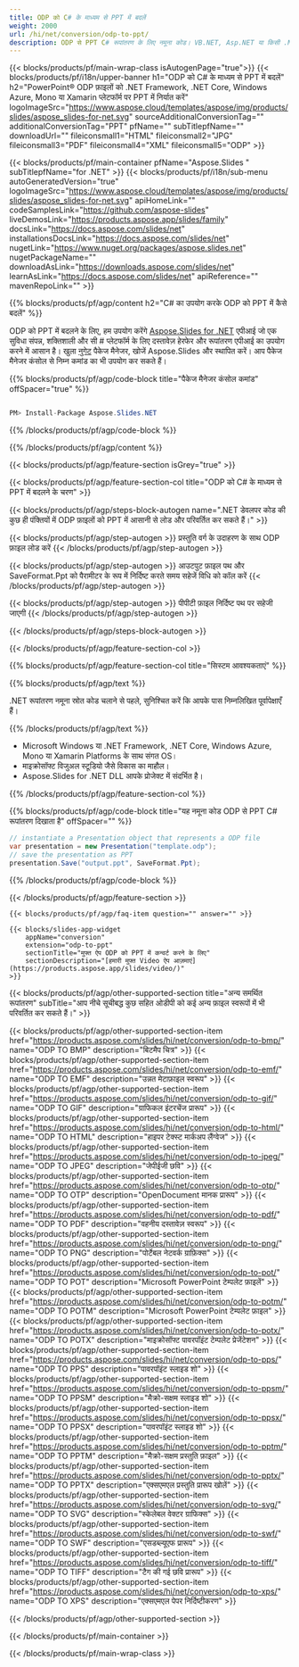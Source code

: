 ```yaml
---
title: ODP को C# के माध्यम से PPT में बदलें
weight: 2000
url: /hi/net/conversion/odp-to-ppt/ 
description: ODP से PPT C# रूपांतरण के लिए नमूना कोड। VB.NET, Asp.NET या किसी .NET आधारित एप्लिकेशन के भीतर PPT रूपांतरण के लिए बैच ODP फ़ाइलों के लिए API उदाहरण कोड का उपयोग करें।
---
```


{{< blocks/products/pf/main-wrap-class isAutogenPage="true">}}
{{< blocks/products/pf/i18n/upper-banner h1="ODP को C# के माध्यम से PPT में बदलें" h2="PowerPoint® ODP फ़ाइलों को .NET Framework, .NET Core, Windows Azure, Mono या Xamarin प्लेटफॉर्म पर PPT में निर्यात करें" logoImageSrc="https://www.aspose.cloud/templates/aspose/img/products/slides/aspose_slides-for-net.svg" sourceAdditionalConversionTag="" additionalConversionTag="PPT" pfName="" subTitlepfName="" downloadUrl="" fileiconsmall1="HTML" fileiconsmall2="JPG" fileiconsmall3="PDF" fileiconsmall4="XML" fileiconsmall5="ODP" >}}

{{< blocks/products/pf/main-container pfName="Aspose.Slides " subTitlepfName="for .NET" >}}
{{< blocks/products/pf/i18n/sub-menu autoGeneratedVersion="true" logoImageSrc="https://www.aspose.cloud/templates/aspose/img/products/slides/aspose_slides-for-net.svg" apiHomeLink="" codeSamplesLink="https://github.com/aspose-slides" liveDemosLink="https://products.aspose.app/slides/family" docsLink="https://docs.aspose.com/slides/net" installationsDocsLink="https://docs.aspose.com/slides/net" nugetLink="https://www.nuget.org/packages/aspose.slides.net" nugetPackageName="" downloadAsLink="https://downloads.aspose.com/slides/net" learnAsLink="https://docs.aspose.com/slides/net" apiReference="" mavenRepoLink="" >}}

{{% blocks/products/pf/agp/content h2="C# का उपयोग करके ODP को PPT में कैसे बदलें" %}}

 ODP को PPT में बदलने के लिए, हम उपयोग करेंगे
 [Aspose.Slides for .NET](https://products.aspose.com/slides/hi/net)
 एपीआई जो एक सुविधा संपन्न, शक्तिशाली और सी # प्लेटफॉर्म के लिए दस्तावेज़ हेरफेर और रूपांतरण एपीआई का उपयोग करने में आसान है। खुला
 [नुगेट](https://www.nuget.org/packages/aspose.slides.net)
 पैकेज मैनेजर, खोजें
 Aspose.Slides
 और स्थापित करें। आप पैकेज मैनेजर कंसोल से निम्न कमांड का भी उपयोग कर सकते हैं।

{{% blocks/products/pf/agp/code-block title="पैकेज मैनेजर कंसोल कमांड" offSpacer="true" %}}

```cs

PM> Install-Package Aspose.Slides.NET

```

{{% /blocks/products/pf/agp/code-block %}}

{{% /blocks/products/pf/agp/content %}}

{{< blocks/products/pf/agp/feature-section isGrey="true" >}}


{{< blocks/products/pf/agp/feature-section-col title="ODP को C# के माध्यम से PPT में बदलने के चरण" >}}

{{< blocks/products/pf/agp/steps-block-autogen name=".NET डेवलपर कोड की कुछ ही पंक्तियों में ODP फ़ाइलों को PPT में आसानी से लोड और परिवर्तित कर सकते हैं।" >}}

{{< blocks/products/pf/agp/step-autogen >}}
प्रस्तुति वर्ग के उदाहरण के साथ ODP फ़ाइल लोड करें
{{< /blocks/products/pf/agp/step-autogen >}}

{{< blocks/products/pf/agp/step-autogen >}}
आउटपुट फ़ाइल पथ और SaveFormat.Ppt को पैरामीटर के रूप में निर्दिष्ट करते समय सहेजें विधि को कॉल करें
{{< /blocks/products/pf/agp/step-autogen >}}

{{< blocks/products/pf/agp/step-autogen >}}
पीपीटी फ़ाइल निर्दिष्ट पथ पर सहेजी जाएगी
{{< /blocks/products/pf/agp/step-autogen >}}

{{< /blocks/products/pf/agp/steps-block-autogen >}}

{{< /blocks/products/pf/agp/feature-section-col >}}

{{% blocks/products/pf/agp/feature-section-col title="सिस्टम आवश्यकताएं" %}}

{{% blocks/products/pf/agp/text %}}

 .NET रूपांतरण नमूना स्रोत कोड चलाने से पहले, सुनिश्चित करें कि आपके पास निम्नलिखित पूर्वापेक्षाएँ हैं।

{{% /blocks/products/pf/agp/text %}}

- Microsoft Windows या .NET Framework, .NET Core, Windows Azure, Mono या Xamarin Platforms के साथ संगत OS।
- माइक्रोसॉफ्ट विजुअल स्टूडियो जैसे विकास का माहौल।
- Aspose.Slides for .NET DLL आपके प्रोजेक्ट में संदर्भित है।

{{% /blocks/products/pf/agp/feature-section-col %}}

{{% blocks/products/pf/agp/code-block title="यह नमूना कोड ODP से PPT C# रूपांतरण दिखाता है" offSpacer="" %}}

```cs
// instantiate a Presentation object that represents a ODP file
var presentation = new Presentation("template.odp");
// save the presentation as PPT
presentation.Save("output.ppt", SaveFormat.Ppt); 

```

{{% /blocks/products/pf/agp/code-block %}}

{{< /blocks/products/pf/agp/feature-section >}}

    {{< blocks/products/pf/agp/faq-item question="" answer="" >}}
 

<!-- aboutfile Starts -->

<!-- aboutfile Ends -->

    {{< blocks/slides-app-widget 
        appName="conversion"
        extension="odp-to-ppt"
        sectionTitle="मुफ्त ऐप ODP को PPT में कन्वर्ट करने के लिए" 
        sectionDescription="[हमारी मुफ्त Video ऐप आज़माएं](https://products.aspose.app/slides/video/)" 
    >}}
    
{{< blocks/products/pf/agp/other-supported-section title="अन्य समर्थित रूपांतरण" subTitle="आप नीचे सूचीबद्ध कुछ सहित ओडीपी को कई अन्य फ़ाइल स्वरूपों में भी परिवर्तित कर सकते हैं।" >}}

{{< blocks/products/pf/agp/other-supported-section-item href="https://products.aspose.com/slides/hi/net/conversion/odp-to-bmp/" name="ODP TO BMP" description="बिटमैप चित्र" >}}
{{< blocks/products/pf/agp/other-supported-section-item href="https://products.aspose.com/slides/hi/net/conversion/odp-to-emf/" name="ODP TO EMF" description="उन्नत मेटाफ़ाइल स्वरूप" >}}
{{< blocks/products/pf/agp/other-supported-section-item href="https://products.aspose.com/slides/hi/net/conversion/odp-to-gif/" name="ODP TO GIF" description="ग्राफिकल इंटरचेंज प्रारूप" >}}
{{< blocks/products/pf/agp/other-supported-section-item href="https://products.aspose.com/slides/hi/net/conversion/odp-to-html/" name="ODP TO HTML" description="हाइपर टेक्स्ट मार्कअप लैंग्वेज" >}}
{{< blocks/products/pf/agp/other-supported-section-item href="https://products.aspose.com/slides/hi/net/conversion/odp-to-jpeg/" name="ODP TO JPEG" description="जेपीईजी छवि" >}}
{{< blocks/products/pf/agp/other-supported-section-item href="https://products.aspose.com/slides/hi/net/conversion/odp-to-otp/" name="ODP TO OTP" description="OpenDocument मानक प्रारूप" >}}
{{< blocks/products/pf/agp/other-supported-section-item href="https://products.aspose.com/slides/hi/net/conversion/odp-to-pdf/" name="ODP TO PDF" description="वहनीय दस्तावेज़ स्वरूप" >}}
{{< blocks/products/pf/agp/other-supported-section-item href="https://products.aspose.com/slides/hi/net/conversion/odp-to-png/" name="ODP TO PNG" description="पोर्टेबल नेटवर्क ग्राफ़िक्स" >}}
{{< blocks/products/pf/agp/other-supported-section-item href="https://products.aspose.com/slides/hi/net/conversion/odp-to-pot/" name="ODP TO POT" description="Microsoft PowerPoint टेम्पलेट फ़ाइलें" >}}
{{< blocks/products/pf/agp/other-supported-section-item href="https://products.aspose.com/slides/hi/net/conversion/odp-to-potm/" name="ODP TO POTM" description="Microsoft PowerPoint टेम्पलेट फ़ाइल" >}}
{{< blocks/products/pf/agp/other-supported-section-item href="https://products.aspose.com/slides/hi/net/conversion/odp-to-potx/" name="ODP TO POTX" description="माइक्रोसॉफ्ट पावरपॉइंट टेम्पलेट प्रेजेंटेशन" >}}
{{< blocks/products/pf/agp/other-supported-section-item href="https://products.aspose.com/slides/hi/net/conversion/odp-to-pps/" name="ODP TO PPS" description="पावरपॉइंट स्लाइड शो" >}}
{{< blocks/products/pf/agp/other-supported-section-item href="https://products.aspose.com/slides/hi/net/conversion/odp-to-ppsm/" name="ODP TO PPSM" description="मैक्रो-सक्षम स्लाइड शो" >}}
{{< blocks/products/pf/agp/other-supported-section-item href="https://products.aspose.com/slides/hi/net/conversion/odp-to-ppsx/" name="ODP TO PPSX" description="पावरपॉइंट स्लाइड शो" >}}
{{< blocks/products/pf/agp/other-supported-section-item href="https://products.aspose.com/slides/hi/net/conversion/odp-to-pptm/" name="ODP TO PPTM" description="मैक्रो-सक्षम प्रस्तुति फ़ाइल" >}}
{{< blocks/products/pf/agp/other-supported-section-item href="https://products.aspose.com/slides/hi/net/conversion/odp-to-pptx/" name="ODP TO PPTX" description="एक्सएमएल प्रस्तुति प्रारूप खोलें" >}}
{{< blocks/products/pf/agp/other-supported-section-item href="https://products.aspose.com/slides/hi/net/conversion/odp-to-svg/" name="ODP TO SVG" description="स्केलेबल वेक्टर ग्राफिक्स" >}}
{{< blocks/products/pf/agp/other-supported-section-item href="https://products.aspose.com/slides/hi/net/conversion/odp-to-swf/" name="ODP TO SWF" description="एसडब्ल्यूएफ प्रारूप" >}}
{{< blocks/products/pf/agp/other-supported-section-item href="https://products.aspose.com/slides/hi/net/conversion/odp-to-tiff/" name="ODP TO TIFF" description="टैग की गई छवि प्रारूप" >}}
{{< blocks/products/pf/agp/other-supported-section-item href="https://products.aspose.com/slides/hi/net/conversion/odp-to-xps/" name="ODP TO XPS" description="एक्सएमएल पेपर निर्दिष्टीकरण" >}}

{{< /blocks/products/pf/agp/other-supported-section >}}

{{< /blocks/products/pf/main-container >}}
    
{{< /blocks/products/pf/main-wrap-class >}}